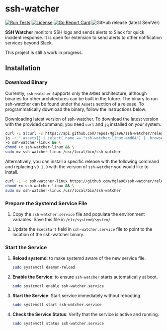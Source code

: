 # ssh-watcher

[![Run Tests](https://github.com/Mgla96/ssh-watcher/actions/workflows/main.yml/badge.svg?branch=main)](https://github.com/Mgla96/ssh-watcher/actions/workflows/main.yml)
[![License](https://img.shields.io/badge/License-MIT-green.svg)](LICENSE)
[![Go Report Card](https://goreportcard.com/badge/github.com/Mgla96/ssh-watcher)](https://goreportcard.com/report/github.com/Mgla96/ssh-watcher)
![GitHub release (latest SemVer)](https://img.shields.io/github/v/release/mgla96/ssh-watcher?sort=semver)

**SSH Watcher** monitors SSH logs and sends alerts to Slack for quick incident response. It is open for extension to send alerts to other notification services beyond Slack.

This project is still a work in progress.

## Installation

### Download Binary

Currently, `ssh-watcher` supports only the `AMD64` architecture, although binaries for other architectures can be built in the future. The binary to run ssh-watcher can be found under the `Assets` section of a release. To programmatically download the binary, follow the instructions below:

Downloading latest version of ssh-watcher. To download the latest version with the provided command, you need `curl` and `jq` installed on your system.

```bash
curl -L $(curl -s https://api.github.com/repos/Mgla96/ssh-watcher/releases/latest | \
jq -r '.assets[] | select(.name == "ssh-watcher-linux-amd64") | .browser_download_url') \
-o ssh-watcher-linux && \
chmod +x ssh-watcher-linux && \
sudo mv ssh-watcher-linux /usr/local/bin/ssh-watcher
```

Alternatively, you can install a specific release with the following command and replacing `v0.1.0` with the version of
`ssh-watcher` you would like to install.

```bash
curl -L -o ssh-watcher-linux https://github.com/Mgla96/ssh-watcher/releases/download/v0.1.0/ssh-watcher-linux-amd64 && \
chmod +x ssh-watcher-linux && \
sudo mv ssh-watcher-linux /usr/local/bin/ssh-watcher
```

### Prepare the Systemd Service File

1. Copy the `ssh-watcher.service` file and populate the environment variables. Save this file in `/etc/systemd/system/`.

2. Update the `ExecStart` field in `ssh-watcher.service` file to point to the location of the ssh-watcher binary.

### Start the Service

1. **Reload systemd**: to make systemd aware of the new service file.

    ```bash
    sudo systemctl daemon-reload
    ```

2. **Enable the Service**: to ensure `ssh-watcher` starts automatically at boot.

    ```bash
    sudo systemctl enable ssh-watcher.service
    ```

3. **Start the Service**: Start service immediately without rebooting.

    ```bash
    sudo systemctl start ssh-watcher.service
    ```

4. **Check the Service Status**: Verify that the service is active and running.

    ```bash
    sudo systemctl status ssh-watcher.service
    ```
